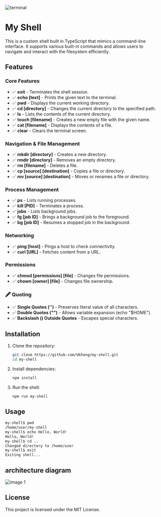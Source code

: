 ![terminal](https://github.com/user-attachments/assets/d57c7985-d734-4c21-9fac-659e656e0e00)

# My Shell

This is a custom shell built in TypeScript that mimics a command-line interface. It supports various built-in commands and allows users to navigate and interact with the filesystem efficiently.

## Features

### Core Features

- ✅ **exit** - Terminates the shell session.
- ✅ **echo [text]** - Prints the given text to the terminal.
- ✅ **pwd** - Displays the current working directory.
- ✅ **cd [directory]** - Changes the current directory to the specified path.
- ✅ **ls** - Lists the contents of the current directory.
- ✅ **touch [filename]** - Creates a new empty file with the given name.
- ✅ **cat [filename]** - Displays the contents of a file.
- ✅ **clear** - Clears the terminal screen.

### Navigation & File Management

- ✅ **mkdir [directory]** - Creates a new directory.
- ✅ **rmdir [directory]** - Removes an empty directory.
- ✅ **rm [filename]** - Deletes a file.
- ✅ **cp [source] [destination]** - Copies a file or directory.
- ✅ **mv [source] [destination]** - Moves or renames a file or directory.

### Process Management

- ✅ **ps** - Lists running processes.
- ✅ **kill [PID]** - Terminates a process.
- ✅ **jobs** - Lists background jobs.
- ✅ **fg [job ID]** - Brings a background job to the foreground.
- ✅ **bg [job ID]** - Resumes a stopped job in the background.

### Networking

- ✅ **ping [host]** - Pings a host to check connectivity.
- ✅ **curl [URL]** - Fetches content from a URL.

### Permissions

- ✅ **chmod [permissions] [file]** - Changes file permissions.
- ✅ **chown [owner] [file]** - Changes file ownership.

### 🖋️ Quoting
- ✅ **Single Quotes ('')** - Preserves literal value of all characters.
- ✅ **Double Quotes ("")** - Allows variable expansion (echo "$HOME").
- ✅ **Backslash () Outside Quotes** - Escapes special characters.

## Installation

1. Clone the repository:
   ```sh
   git clone https://github.com/Ukhang/my-shell.git
   cd my-shell
   ```
2. Install dependencies:
   ```sh
   npm install
   ```
3. Run the shell:
   ```sh
   npm run my-shell
   ```

## Usage

```sh
my-shell$ pwd
/home/user/my-shell
my-shell$ echo Hello, World!
Hello, World!
my-shell$ cd ..
Changed directory to /home/user
my-shell$ exit
Exiting shell...
```

## architecture diagram

![image 1](https://github.com/user-attachments/assets/568448c2-391b-41ee-8edd-fcf7621f0b12)

## License

This project is licensed under the MIT License.
